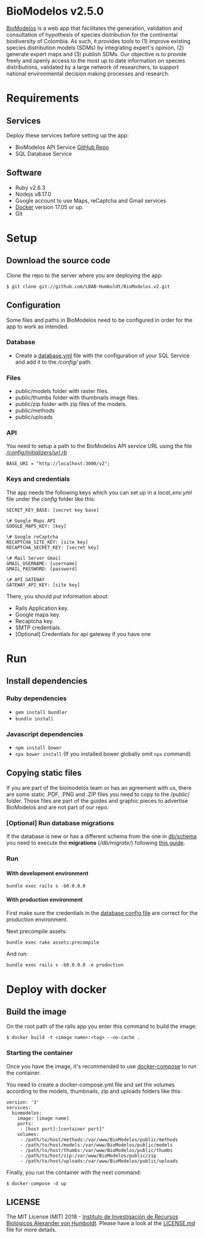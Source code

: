 # BioModelos v2.5.0

[BioModelos](http://biomodelos.humboldt.org.co) is a web app that facilitates the generation, validation and consultation of hypothesis of species distribution for the continental biodiversity of Colombia. As such, it provides tools to (1) improve existing species distribution models (SDMs) by integrating expert's opinion, (2) generate expert maps and (3) publish SDMs. Our objective is to provide freely and openly access to the most up to date information on species distributions, validated by a large network of researchers, to support national environmental decision making processes and research.


# Requirements

## Services
Deploy these services before setting up the app:

- BioModelos API Service [GitHub Repo](https://github.com/LBAB-Humboldt/biomodelos_db_api)
- SQL Database Service


## Software

- Ruby v2.6.3
- Nodejs v8.17.0
- Google account to use Maps, reCaptcha and Gmail services
- [Docker](https://www.docker.com) version 17.05 or up.
- Git

# Setup

## Download the source code

Clone the repo to the server where you are deploying the app:

```$ git clone git://github.com/LBAB-Humboldt/BioModelos.v2.git```

## Configuration
Some files and paths in BioModelos need to be configured in order for the app to work as intended.

### Database
- Create a [database.yml](https://edgeguides.rubyonrails.org/configuring.html#configuring-a-database) file with the configuration of your SQL Service and add it to the */config/* path.

### Files
- public/models folder with raster files.
- public/thumbs folder with thumbnails image files.
- public/zip folder with zip files of the models.
- public/methods
- public/uploads

### API
You need to setup a path to the BioModelos API service URL using the file *[/config/initializers/url.rb](config/initializers/url.rb)*

```BASE_URI = "http://localhost:3000/v2"; ```


### Keys and credentials
The app needs the following keys which you can set up in a *local_env.yml* file under the *config* folder like this:

```
SECRET_KEY_BASE: [secret key base]

\# Google Maps API
GOOGLE_MAPS_KEY: [key]

\# Google reCaptcha
RECAPTCHA_SITE_KEY: [site key]
RECAPTCHA_SECRET_KEY: [secret key]

\# Mail Server Gmail
GMAIL_USERNAME: [username]
GMAIL_PASSWORD: [password]

\# API GATEWAY
GATEWAY_API_KEY: [site key]
```
There, you should put information about:
- Rails Application key.
- Google maps key.
- Recaptcha key.
- SMTP credentials.
- [Optional] Credentials for api gateway if you have one

# Run

## Install dependencies

### Ruby dependencies
- `gem install bundler`
- `bundle install`

### Javascript dependencies
- `npm install bower`
- `npx bower install` (If you installed bower globally omit `npx` command)

## Copying static files

If you are part of the biomodelos team or has an agreement with us, there are some static .PDF, .PNG and .ZIP files you need to copy to the /public/ folder. Those files are part of the guides and graphic pieces to advertise BioModelos and are not part of our repo.

### [Optional] Run database migrations

If the database is new or has a different schema from the one in [db/schema](db/schema.rb) you need to execute the **migrations** (*/db/migrate/*) following [this guide](https://guides.rubyonrails.org/v4.2/active_record_migrations.html#running-migrations).

### Run
#### With development environment
`bundle exec rails s -b0.0.0.0`
#### With production environment
First make sure the credentials in the [database config file](config/database.yml) are correct for the production environment.

Next precompile assets:

`bundle exec rake assets:precompile`

And run:

`bundle exec rails s -b0.0.0.0 -e production`

# Deploy with docker

## Build the image
On the root path of the rails app you enter this command to build the image:

```$ docker build -t <image name>:<tag> --no-cache .```

### Starting the container

Once you have the image, it's recommended to use [docker-compose](https://docs.docker.com/compose/) to run the container.

You need to create a docker-compose.yml file and set the volumes according to the models, thumbnails, zip and uploads folders like this:

```
version: '3'
services:
  biomodelos:
    image: [image name]
    ports:
     - [host port]:[container port]"
    volumes:
     - /path/to/host/methods:/var/www/BioModelos/public/methods
     - /path/to/host/models:/var/www/BioModelos/public/models
     - /path/to/host/thumbs:/var/www/BioModelos/public/thumbs
     - /path/to/host/zip:/var/www/BioModelos/public/zip
     - /path/to/host/uploads:/var/www/BioModelos/public/uploads

```
Finally, you run the container with the next command:

  ```$ docker-compose -d up```


## LICENSE

The MIT License (MIT) 2018 - [Instituto de Investigación de Recursos Biológicos Alexander von Humboldt](http://humboldt.org.co). Please have a look at the [LICENSE.md](LICENSE.md) file for more details.
